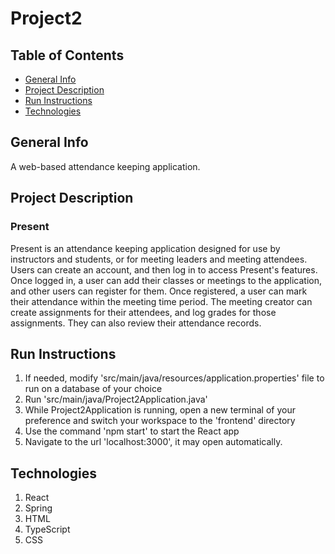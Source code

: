 # Project2
## Table of Contents
* [General Info](#general-info)
* [Project Description](#project-description)
* [Run Instructions](#run-instructions)
* [Technologies](#technologies)

## General Info
A web-based attendance keeping application.

## Project Description
### Present
Present is an attendance keeping application designed for use by instructors and students, or for meeting leaders and meeting attendees. Users can create an account, and then log in to access Present's features. Once logged in, a user can add their classes or meetings to the application, and other users can register for them. Once registered, a user can mark their attendance within the meeting time period. The meeting creator can create assignments for their attendees, and log grades for those assignments. They can also review their attendance records. 

## Run Instructions
1. If needed, modify 'src/main/java/resources/application.properties' file to run on a database of your choice
2. Run 'src/main/java/Project2Application.java'
3. While Project2Application is running, open a new terminal of your preference and switch your workspace to the 'frontend' directory
4. Use the command 'npm start' to start the React app
5. Navigate to the url 'localhost:3000', it may open automatically.

## Technologies
1. React
2. Spring
3. HTML
4. TypeScript
5. CSS
